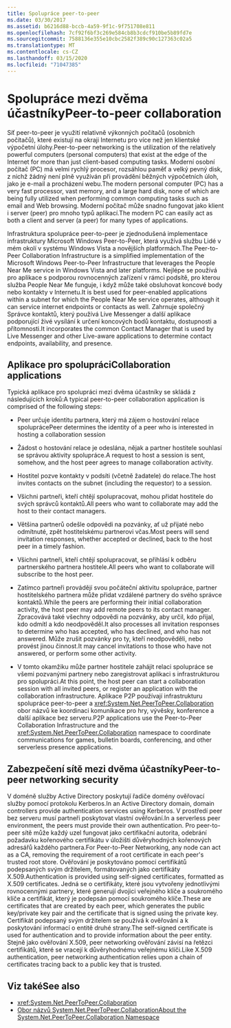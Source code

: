 ```yaml
---
title: Spolupráce peer-to-peer
ms.date: 03/30/2017
ms.assetid: b6216d88-bccb-4a59-9f1c-9f751708e811
ms.openlocfilehash: 7cf92f6bf3c269e584cb8b3cdcf910be5b89fd7e
ms.sourcegitcommit: 7588136e355e10cbc2582f389c90c127363c02a5
ms.translationtype: MT
ms.contentlocale: cs-CZ
ms.lasthandoff: 03/15/2020
ms.locfileid: "71047385"
---
```

# <a name="peer-to-peer-collaboration"></a><span data-ttu-id="d2f5b-102">Spolupráce mezi dvěma účastníky</span><span class="sxs-lookup"><span data-stu-id="d2f5b-102">Peer-to-peer collaboration</span></span>

<span data-ttu-id="d2f5b-103">Síť peer-to-peer je využití relativně výkonných počítačů (osobních počítačů), které existují na okraji Internetu pro více než jen klientské výpočetní úlohy.</span><span class="sxs-lookup"><span data-stu-id="d2f5b-103">Peer-to-peer networking is the utilization of the relatively powerful computers (personal computers) that exist at the edge of the Internet for more than just client-based computing tasks.</span></span> <span data-ttu-id="d2f5b-104">Moderní osobní počítač (PC) má velmi rychlý procesor, rozsáhlou paměť a velký pevný disk, z nichž žádný není plně využíván při provádění běžných výpočetních úloh, jako je e-mail a procházení webu.</span><span class="sxs-lookup"><span data-stu-id="d2f5b-104">The modern personal computer (PC) has a very fast processor, vast memory, and a large hard disk, none of which are being fully utilized when performing common computing tasks such as email and Web browsing.</span></span> <span data-ttu-id="d2f5b-105">Moderní počítač může snadno fungovat jako klient i server (peer) pro mnoho typů aplikací.</span><span class="sxs-lookup"><span data-stu-id="d2f5b-105">The modern PC can easily act as both a client and server (a peer) for many types of applications.</span></span>  
  
<span data-ttu-id="d2f5b-106">Infrastruktura spolupráce peer-to-peer je zjednodušená implementace infrastruktury Microsoft Windows Peer-to-Peer, která využívá službu Lidé v mém okolí v systému Windows Vista a novějších platformách.</span><span class="sxs-lookup"><span data-stu-id="d2f5b-106">The Peer-to-Peer Collaboration Infrastructure is a simplified implementation of the Microsoft Windows Peer-to-Peer Infrastructure that leverages the People Near Me service in Windows Vista and later platforms.</span></span> <span data-ttu-id="d2f5b-107">Nejlépe se používá pro aplikace s podporou rovnocenných zařízení v rámci podsítě, pro kterou služba People Near Me funguje, i když může také obsluhovat koncové body nebo kontakty v Internetu.</span><span class="sxs-lookup"><span data-stu-id="d2f5b-107">It is best used for peer-enabled applications within a subnet for which the People Near Me service operates, although it can service internet endpoints or contacts as well.</span></span> <span data-ttu-id="d2f5b-108">Zahrnuje společný Správce kontaktů, který používá Live Messenger a další aplikace podporující živé vysílání k určení koncových bodů kontaktu, dostupnosti a přítomnosti.</span><span class="sxs-lookup"><span data-stu-id="d2f5b-108">It incorporates the common Contact Manager that is used by Live Messenger and other Live-aware applications to determine contact endpoints, availability, and presence.</span></span>  
  
## <a name="collaboration-applications"></a><span data-ttu-id="d2f5b-109">Aplikace pro spolupráci</span><span class="sxs-lookup"><span data-stu-id="d2f5b-109">Collaboration applications</span></span>

 <span data-ttu-id="d2f5b-110">Typická aplikace pro spolupráci mezi dvěma účastníky se skládá z následujících kroků:</span><span class="sxs-lookup"><span data-stu-id="d2f5b-110">A typical peer-to-peer collaboration application is comprised of the following steps:</span></span>  
  
- <span data-ttu-id="d2f5b-111">Peer určuje identitu partnera, který má zájem o hostování relace spolupráce</span><span class="sxs-lookup"><span data-stu-id="d2f5b-111">Peer determines the identity of a peer who is interested in hosting a collaboration session</span></span>  
  
- <span data-ttu-id="d2f5b-112">Žádost o hostování relace je odeslána, nějak a partner hostitele souhlasí se správou aktivity spolupráce.</span><span class="sxs-lookup"><span data-stu-id="d2f5b-112">A request to host a session is sent, somehow, and the host peer agrees to manage collaboration activity.</span></span>  
  
- <span data-ttu-id="d2f5b-113">Hostitel pozve kontakty v podsíti (včetně žadatele) do relace.</span><span class="sxs-lookup"><span data-stu-id="d2f5b-113">The host invites contacts on the subnet (including the requestor) to a session.</span></span>  
  
- <span data-ttu-id="d2f5b-114">Všichni partneři, kteří chtějí spolupracovat, mohou přidat hostitele do svých správců kontaktů.</span><span class="sxs-lookup"><span data-stu-id="d2f5b-114">All peers who want to collaborate may add the host to their contact managers.</span></span>  
  
- <span data-ttu-id="d2f5b-115">Většina partnerů odešle odpovědi na pozvánky, ať už přijaté nebo odmítnuté, zpět hostitelskému partnerovi včas.</span><span class="sxs-lookup"><span data-stu-id="d2f5b-115">Most peers will send invitation responses, whether accepted or declined, back to the host peer in a timely fashion.</span></span>  
  
- <span data-ttu-id="d2f5b-116">Všichni partneři, kteří chtějí spolupracovat, se přihlásí k odběru partnerského partnera hostitele.</span><span class="sxs-lookup"><span data-stu-id="d2f5b-116">All peers who want to collaborate will subscribe to the host peer.</span></span>  
  
- <span data-ttu-id="d2f5b-117">Zatímco partneři provádějí svou počáteční aktivitu spolupráce, partner hostitelského partnera může přidat vzdálené partnery do svého správce kontaktů.</span><span class="sxs-lookup"><span data-stu-id="d2f5b-117">While the peers are performing their initial collaboration activity, the host peer may add remote peers to its contact manager.</span></span> <span data-ttu-id="d2f5b-118">Zpracovává také všechny odpovědi na pozvánky, aby určil, kdo přijal, kdo odmítl a kdo neodpověděl.</span><span class="sxs-lookup"><span data-stu-id="d2f5b-118">It also processes all invitation responses to determine who has accepted, who has declined, and who has not answered.</span></span>  <span data-ttu-id="d2f5b-119">Může zrušit pozvánky pro ty, kteří neodpověděli, nebo provést jinou činnost.</span><span class="sxs-lookup"><span data-stu-id="d2f5b-119">It may cancel invitations to those who have not answered, or perform some other activity.</span></span>  
  
- <span data-ttu-id="d2f5b-120">V tomto okamžiku může partner hostitele zahájit relaci spolupráce se všemi pozvanými partnery nebo zaregistrovat aplikaci s infrastrukturou pro spolupráci.</span><span class="sxs-lookup"><span data-stu-id="d2f5b-120">At this point, the host peer can start a collaboration session with all invited peers, or register an application with the collaboration infrastructure.</span></span>  <span data-ttu-id="d2f5b-121">Aplikace P2P používají infrastrukturu spolupráce peer-to-peer a <xref:System.Net.PeerToPeer.Collaboration> obor názvů ke koordinaci komunikace pro hry, vývěsky, konference a další aplikace bez serveru.</span><span class="sxs-lookup"><span data-stu-id="d2f5b-121">P2P applications use the Peer-to-Peer Collaboration Infrastructure and the <xref:System.Net.PeerToPeer.Collaboration> namespace to coordinate communications for games, bulletin boards, conferencing, and other serverless presence applications.</span></span>  
  
## <a name="peer-to-peer-networking-security"></a><span data-ttu-id="d2f5b-122">Zabezpečení sítě mezi dvěma účastníky</span><span class="sxs-lookup"><span data-stu-id="d2f5b-122">Peer-to-peer networking security</span></span>  

 <span data-ttu-id="d2f5b-123">V doméně služby Active Directory poskytují řadiče domény ověřovací služby pomocí protokolu Kerberos.</span><span class="sxs-lookup"><span data-stu-id="d2f5b-123">In an Active Directory domain, domain controllers provide authentication services using Kerberos.</span></span> <span data-ttu-id="d2f5b-124">V prostředí peer bez serveru musí partneři poskytovat vlastní ověřování.</span><span class="sxs-lookup"><span data-stu-id="d2f5b-124">In a serverless peer environment, the peers must provide their own authentication.</span></span> <span data-ttu-id="d2f5b-125">Pro peer-to-peer sítě může každý uzel fungovat jako certifikační autorita, odebrání požadavku kořenového certifikátu v úložišti důvěryhodných kořenových adresářů každého partnera.</span><span class="sxs-lookup"><span data-stu-id="d2f5b-125">For Peer-to-Peer Networking, any node can act as a CA, removing the requirement of a root certificate in each peer's trusted root store.</span></span> <span data-ttu-id="d2f5b-126">Ověřování je poskytováno pomocí certifikátů podepsaných svým držitelem, formátovaných jako certifikáty X.509.</span><span class="sxs-lookup"><span data-stu-id="d2f5b-126">Authentication is provided using self-signed certificates, formatted as X.509 certificates.</span></span> <span data-ttu-id="d2f5b-127">Jedná se o certifikáty, které jsou vytvořeny jednotlivými rovnocennými partnery, které generují dvojici veřejného klíče a soukromého klíče a certifikát, který je podepsán pomocí soukromého klíče.</span><span class="sxs-lookup"><span data-stu-id="d2f5b-127">These are certificates that are created by each peer, which generates the public key/private key pair and the certificate that is signed using the private key.</span></span> <span data-ttu-id="d2f5b-128">Certifikát podepsaný svým držitelem se používá k ověřování a k poskytování informací o entitě druhé strany.</span><span class="sxs-lookup"><span data-stu-id="d2f5b-128">The self-signed certificate is used for authentication and to provide information about the peer entity.</span></span> <span data-ttu-id="d2f5b-129">Stejně jako ověřování X.509, peer networking ověřování závisí na řetězci certifikátů, které se vracejí k důvěryhodnému veřejnému klíči.</span><span class="sxs-lookup"><span data-stu-id="d2f5b-129">Like X.509 authentication, peer networking authentication relies upon a chain of certificates tracing back to a public key that is trusted.</span></span>  
  
## <a name="see-also"></a><span data-ttu-id="d2f5b-130">Viz také</span><span class="sxs-lookup"><span data-stu-id="d2f5b-130">See also</span></span>

- <xref:System.Net.PeerToPeer.Collaboration>
- [<span data-ttu-id="d2f5b-131">Obor názvů System.Net.PeerToPeer.Collaboration</span><span class="sxs-lookup"><span data-stu-id="d2f5b-131">About the System.Net.PeerToPeer.Collaboration Namespace</span></span>](about-the-system-net-peertopeer-collaboration-namespace.md)
